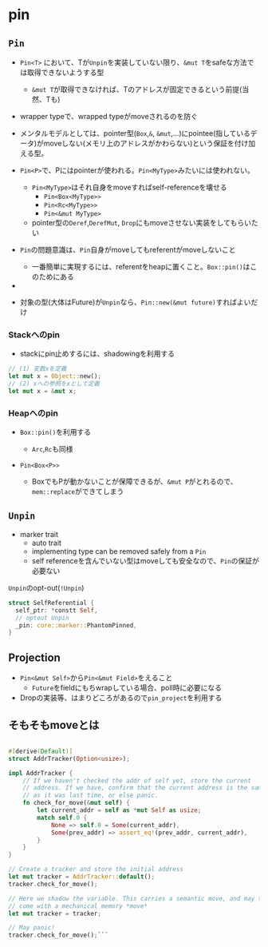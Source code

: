 # pin

## `Pin`

* `Pin<T>` において、Tが`Unpin`を実装していない限り、`&mut T`をsafeな方法では取得できないようする型
  * `&mut T`が取得できなければ、Tのアドレスが固定できるという前提(当然、Tも)
* wrapper typeで、wrapped typeがmoveされるのを防ぐ
* メンタルモデルとしては、pointer型(`Box`,`&`, `&mut`,...)にpointee(指しているデータ)がmoveしない(メモリ上のアドレスがかわらない)という保証を付け加える型。
 
* `Pin<P>`で、Pにはpointerが使われる。`Pin<MyType>`みたいには使われない。
  * `Pin<MyType>`はそれ自身をmoveすればself-referenceを壊せる
    * `Pin<Box<MyType>>`
    * `Pin<Rc<MyType>>`
    * `Pin<&mut MyType>`
  * pointer型の`Deref`,`DerefMut`, `Drop`にもmoveさせない実装をしてもらいたい

* `Pin`の問題意識は、`Pin`自身がmoveしてもreferentがmoveしないこと
  * 一番簡単に実現するには、referentをheapに置くこと。`Box::pin()`はこのためにある
* 
* 対象の型(大体はFuture)が`Unpin`なら、`Pin::new(&mut future)`すればよいだけ

### Stackへのpin

* stackにpin止めするには、shadowingを利用する

```rust
// (1) 変数xを定義
let mut x = Object::new();
// (2) xへの参照をxとして定義
let mut x = &mut x;
```

### Heapへのpin

* `Box::pin()`を利用する
  * `Arc`,`Rc`も同様

* `Pin<Box<P>>`
  * BoxでもPが動かないことが保障できるが、`&mut P`がとれるので、`mem::replace`ができてしまう

## `Unpin`

* marker trait
  * auto trait
  * implementing type can be removed safely from a `Pin`
  * self referenceを含んでいない型はmoveしても安全なので、`Pin`の保証が必要ない

`Unpin`のopt-out(`!Unpin`)
```rust
struct SelfReferential {
  self_ptr: *constt Self,
  // optout Unpin
  _pin: core::marker::PhantomPinned,
}
```


## Projection

* `Pin<&mut Self>`から`Pin<&mut Field>`をえること
  * `Future`をfieldにもちwrapしている場合、poll時に必要になる
* Dropの実装等、はまりどころがあるので`pin_project`を利用する


## そもそもmoveとは

```rust

#[derive(Default)]
struct AddrTracker(Option<usize>);

impl AddrTracker {
    // If we haven't checked the addr of self yet, store the current
    // address. If we have, confirm that the current address is the same
    // as it was last time, or else panic.
    fn check_for_move(&mut self) {
        let current_addr = self as *mut Self as usize;
        match self.0 {
            None => self.0 = Some(current_addr),
            Some(prev_addr) => assert_eq!(prev_addr, current_addr),
        }
    }
}

// Create a tracker and store the initial address
let mut tracker = AddrTracker::default();
tracker.check_for_move();

// Here we shadow the variable. This carries a semantic move, and may therefore also
// come with a mechanical memory *move*
let mut tracker = tracker;

// May panic!
tracker.check_for_move();```
```
